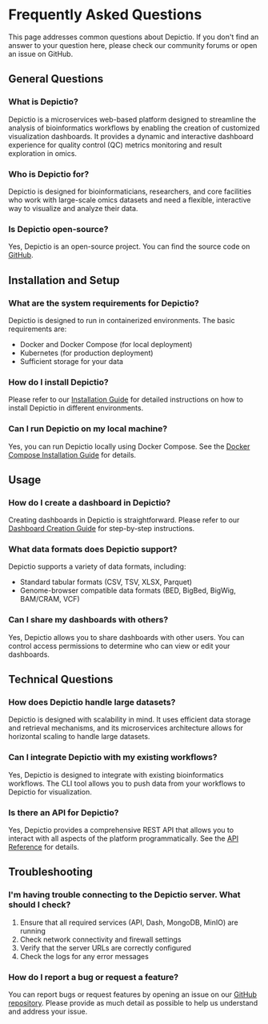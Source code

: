 # Frequently Asked Questions

This page addresses common questions about Depictio. If you don't find an answer to your question here, please check our community forums or open an issue on GitHub.

## General Questions

### What is Depictio?

Depictio is a microservices web-based platform designed to streamline the analysis of bioinformatics workflows by enabling the creation of customized visualization dashboards. It provides a dynamic and interactive dashboard experience for quality control (QC) metrics monitoring and result exploration in omics.

### Who is Depictio for?

Depictio is designed for bioinformaticians, researchers, and core facilities who work with large-scale omics datasets and need a flexible, interactive way to visualize and analyze their data.

### Is Depictio open-source?

Yes, Depictio is an open-source project. You can find the source code on [GitHub](https://github.com/depictio/depictio).

## Installation and Setup

### What are the system requirements for Depictio?

Depictio is designed to run in containerized environments. The basic requirements are:

- Docker and Docker Compose (for local deployment)
- Kubernetes (for production deployment)
- Sufficient storage for your data

### How do I install Depictio?

Please refer to our [Installation Guide](../installation/install.md) for detailed instructions on how to install Depictio in different environments.

### Can I run Depictio on my local machine?

Yes, you can run Depictio locally using Docker Compose. See the [Docker Compose Installation Guide](../installation/docker.md) for details.

## Usage

### How do I create a dashboard in Depictio?

Creating dashboards in Depictio is straightforward. Please refer to our [Dashboard Creation Guide](../usage/guides/dashboard_creation.md) for step-by-step instructions.

### What data formats does Depictio support?

Depictio supports a variety of data formats, including:

- Standard tabular formats (CSV, TSV, XLSX, Parquet)
- Genome-browser compatible data formats (BED, BigBed, BigWig, BAM/CRAM, VCF)

### Can I share my dashboards with others?

Yes, Depictio allows you to share dashboards with other users. You can control access permissions to determine who can view or edit your dashboards.

## Technical Questions

### How does Depictio handle large datasets?

Depictio is designed with scalability in mind. It uses efficient data storage and retrieval mechanisms, and its microservices architecture allows for horizontal scaling to handle large datasets.

### Can I integrate Depictio with my existing workflows?

Yes, Depictio is designed to integrate with existing bioinformatics workflows. The CLI tool allows you to push data from your workflows to Depictio for visualization.

### Is there an API for Depictio?

Yes, Depictio provides a comprehensive REST API that allows you to interact with all aspects of the platform programmatically. See the [API Reference](../api/overview.md) for details.

## Troubleshooting

### I'm having trouble connecting to the Depictio server. What should I check?

1. Ensure that all required services (API, Dash, MongoDB, MinIO) are running
2. Check network connectivity and firewall settings
3. Verify that the server URLs are correctly configured
4. Check the logs for any error messages

### How do I report a bug or request a feature?

You can report bugs or request features by opening an issue on our [GitHub repository](https://github.com/depictio/depictio/issues). Please provide as much detail as possible to help us understand and address your issue.
